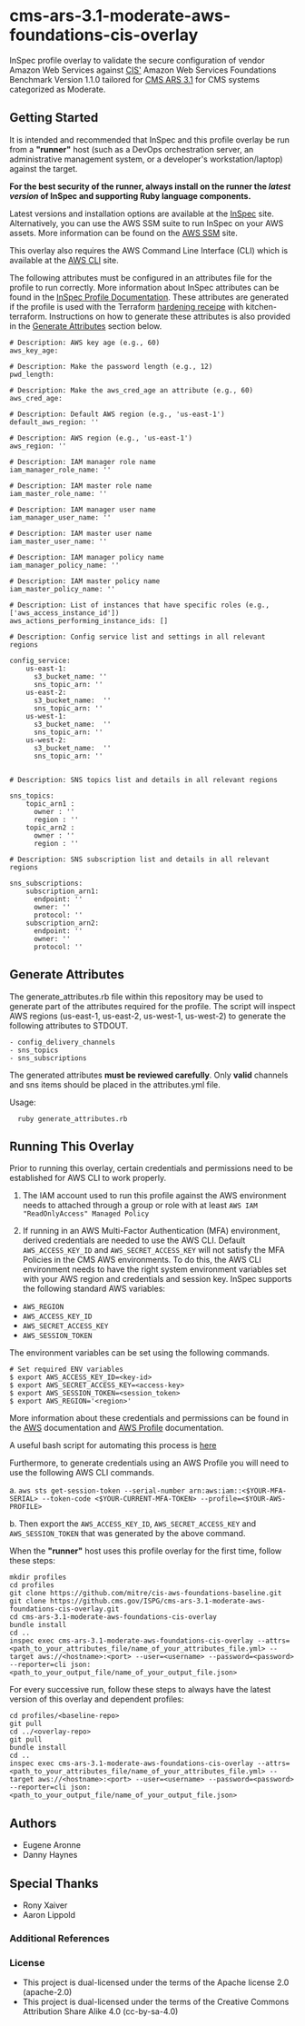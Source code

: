 # cms-ars-3.1-moderate-aws-foundations-cis-overlay
InSpec profile overlay to validate the secure configuration of vendor Amazon Web Services against [CIS'](https://www.cisecurity.org/cis-benchmarks/) Amazon Web Services Foundations Benchmark Version 1.1.0 tailored for [CMS ARS 3.1](https://www.cms.gov/Research-Statistics-Data-and-Systems/CMS-Information-Technology/InformationSecurity/Info-Security-Library-Items/ARS-31-Publication.html) for CMS systems categorized as Moderate.

## Getting Started  
It is intended and recommended that InSpec and this profile overlay be run from a __"runner"__ host (such as a DevOps orchestration server, an administrative management system, or a developer's workstation/laptop) against the target.

__For the best security of the runner, always install on the runner the _latest version_ of InSpec and supporting Ruby language components.__ 

Latest versions and installation options are available at the [InSpec](http://inspec.io/) site. Alternatively, you can use the AWS SSM suite to run InSpec on your AWS assets. More information can be found on the [AWS SSM](https://aws.amazon.com/blogs/mt/using-aws-systems-manager-to-run-compliance-scans-using-inspec-by-chef/) site.

This overlay also requires the AWS Command Line Interface (CLI) which is available at the [AWS CLI](https://aws.amazon.com/cli/) site.

The following attributes must be configured in an attributes file for the profile to run correctly. More information about InSpec attributes can be found in the [InSpec Profile Documentation](https://www.inspec.io/docs/reference/profiles/). These attributes are generated if the profile is used with the Terraform [hardening receipe](https://github.com/aaronlippold/cis-aws-foundations-hardening) with kitchen-terraform. Instructions on how to generate these attributes is also provided in the [Generate Attributes](#Generate-Attributes) section below.

````
# Description: AWS key age (e.g., 60)
aws_key_age: 

# Description: Make the password length (e.g., 12)
pwd_length: 

# Description: Make the aws_cred_age an attribute (e.g., 60)
aws_cred_age: 

# Description: Default AWS region (e.g., 'us-east-1')
default_aws_region: ''

# Description: AWS region (e.g., 'us-east-1')
aws_region: ''

# Description: IAM manager role name 
iam_manager_role_name: ''

# Description: IAM master role name
iam_master_role_name: ''

# Description: IAM manager user name
iam_manager_user_name: ''

# Description: IAM master user name
iam_master_user_name: ''

# Description: IAM manager policy name
iam_manager_policy_name: ''

# Description: IAM master policy name
iam_master_policy_name: ''

# Description: List of instances that have specific roles (e.g., ['aws_access_instance_id']) 
aws_actions_performing_instance_ids: []

# Description: Config service list and settings in all relevant regions

config_service:
    us-east-1: 
      s3_bucket_name: ''
      sns_topic_arn: ''
    us-east-2: 
      s3_bucket_name:  ''
      sns_topic_arn: ''
    us-west-1: 
      s3_bucket_name:  ''
      sns_topic_arn: ''
    us-west-2: 
      s3_bucket_name:  ''
      sns_topic_arn: ''


# Description: SNS topics list and details in all relevant regions

sns_topics: 
    topic_arn1 : 
      owner : ''
      region : ''
    topic_arn2 :
      owner : ''
      region : ''

# Description: SNS subscription list and details in all relevant regions

sns_subscriptions: 
    subscription_arn1: 
      endpoint: ''
      owner: ''
      protocol: ''
    subscription_arn2: 
      endpoint: ''
      owner: ''
      protocol: ''
````

## Generate Attributes

The generate_attributes.rb file within this repository may be used to generate part of the attributes required for the profile.
The script will inspect AWS regions (us-east-1, us-east-2, us-west-1, us-west-2) to generate the following attributes to STDOUT.

```
- config_delivery_channels
- sns_topics
- sns_subscriptions
```
The generated attributes __must be reviewed carefully__. Only __valid__ channels and sns items should be placed in the attributes.yml file.

Usage:
```
  ruby generate_attributes.rb
```

## Running This Overlay
Prior to running this overlay, certain credentials and permissions need to be established for AWS CLI to work properly. 

1. The IAM account used to run this profile against the AWS environment needs to attached through a group or role with at least `AWS IAM "ReadOnlyAccess" Managed Policy` 

2. If running in an AWS Multi-Factor Authentication (MFA) environment, derived credentials are needed to use the AWS CLI. Default `AWS_ACCESS_KEY_ID` and `AWS_SECRET_ACCESS_KEY` will not satisfy the MFA Policies in the CMS AWS environments. To do this, the AWS CLI environment needs to have the right system environment variables set with your AWS region and credentials and session key. InSpec supports the following standard AWS variables:

- `AWS_REGION`
- `AWS_ACCESS_KEY_ID`
- `AWS_SECRET_ACCESS_KEY`
- `AWS_SESSION_TOKEN`

The environment variables can be set using the following commands.

````
# Set required ENV variables
$ export AWS_ACCESS_KEY_ID=<key-id>
$ export AWS_SECRET_ACCESS_KEY=<access-key>
$ export AWS_SESSION_TOKEN=<session_token>
$ export AWS_REGION='<region>'
````

More information about these credentials and permissions can be found in the [AWS](https://docs.aws.amazon.com/cli/latest/reference/sts/get-session-token.html) documentation and [AWS Profile](https://docs.aws.amazon.com/cli/latest/userguide/cli-multiple-profiles.html) documentation.

A useful bash script for automating this process is [here](https://gist.github.com/dinvlad/d1bc0a45419abc277eb86f2d1ce70625)

Furthermore, to generate credentials using an AWS Profile you will need to use the following AWS CLI commands.

  a. `aws sts get-session-token --serial-number arn:aws:iam::<$YOUR-MFA-SERIAL> --token-code <$YOUR-CURRENT-MFA-TOKEN> --profile=<$YOUR-AWS-PROFILE>` 

  b. Then export the `AWS_ACCESS_KEY_ID`, `AWS_SECRET_ACCESS_KEY` and `AWS_SESSION_TOKEN` that was generated by the above command.

When the __"runner"__ host uses this profile overlay for the first time, follow these steps: 

```
mkdir profiles
cd profiles
git clone https://github.com/mitre/cis-aws-foundations-baseline.git
git clone https://github.cms.gov/ISPG/cms-ars-3.1-moderate-aws-foundations-cis-overlay.git
cd cms-ars-3.1-moderate-aws-foundations-cis-overlay
bundle install
cd ..
inspec exec cms-ars-3.1-moderate-aws-foundations-cis-overlay --attrs=<path_to_your_attributes_file/name_of_your_attributes_file.yml> --target aws://<hostname>:<port> --user=<username> --password=<password> --reporter=cli json:<path_to_your_output_file/name_of_your_output_file.json>
```
For every successive run, follow these steps to always have the latest version of this overlay and dependent profiles:

```
cd profiles/<baseline-repo>
git pull
cd ../<overlay-repo>
git pull
bundle install
cd ..
inspec exec cms-ars-3.1-moderate-aws-foundations-cis-overlay --attrs=<path_to_your_attributes_file/name_of_your_attributes_file.yml> --target aws://<hostname>:<port> --user=<username> --password=<password> --reporter=cli json:<path_to_your_output_file/name_of_your_output_file.json>
```

## Authors
* Eugene Aronne
* Danny Haynes

## Special Thanks
* Rony Xaiver
* Aaron Lippold

### Additional References

### License 

* This project is dual-licensed under the terms of the Apache license 2.0 (apache-2.0)
* This project is dual-licensed under the terms of the Creative Commons Attribution Share Alike 4.0 (cc-by-sa-4.0)
